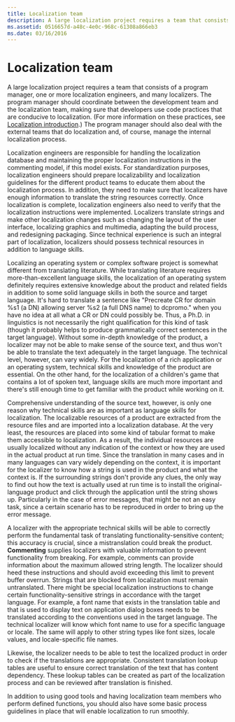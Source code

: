 ```yaml
---
title: Localization team
description: A large localization project requires a team that consists of a program manager, one or more localization engineers, and many localizers.
ms.assetid: 0516657d-a48c-4e0c-968c-61308a866eb3
ms.date: 03/16/2016
---
```

# Localization team

A large localization project requires a team that consists of a program manager, one or more localization engineers, and many localizers.
The program manager should coordinate between the development team and the localization team, making sure that developers use code practices that are conducive to localization.
(For more information on these practices, see [Localization introduction](localization-overview.md).)
The program manager should also deal with the external teams that do localization and, of course, manage the internal localization process.

Localization engineers are responsible for handling the localization database and maintaining the proper localization instructions in the commenting model, if this model exists.
For standardization purposes, localization engineers should prepare localizability and localization guidelines for the different product teams to educate them about the localization process.
In addition, they need to make sure that localizers have enough information to translate the string resources correctly.
Once localization is complete, localization engineers also need to verify that the localization instructions were implemented.
Localizers translate strings and make other localization changes such as changing the layout of the user interface, localizing graphics and multimedia, adapting the build process, and redesigning packaging.
Since technical experience is such an integral part of localization, localizers should possess technical resources in addition to language skills.

Localizing an operating system or complex software project is somewhat different from translating literature.
While translating literature requires more-than-excellent language skills, the localization of an operating system definitely requires extensive knowledge about the product and related fields in addition to some solid language skills in both the source and target language.
It's hard to translate a sentence like "Precreate CR for domain %s1 (a DN) allowing server %s2 (a full DNS name) to dcpromo." when you have no idea at all what a CR or DN could possibly be.
Thus, a Ph.D. in linguistics is not necessarily the right qualification for this kind of task (though it probably helps to produce grammatically correct sentences in the target language).
Without some in-depth knowledge of the product, a localizer may not be able to make sense of the source text, and thus won't be able to translate the text adequately in the target language.
The technical level, however, can vary widely.
For the localization of a rich application or an operating system, technical skills and knowledge of the product are essential.
On the other hand, for the localization of a children's game that contains a lot of spoken text, language skills are much more important and there's still enough time to get familiar with the product while working on it.

Comprehensive understanding of the source text, however, is only one reason why technical skills are as important as language skills for localization.
The localizable resources of a product are extracted from the resource files and are imported into a localization database.
At the very least, the resources are placed into some kind of tabular format to make them accessible to localization.
As a result, the individual resources are usually localized without any indication of the context or how they are used in the actual product at run time.
Since the translation in many cases and in many languages can vary widely depending on the context, it is important for the localizer to know how a string is used in the product and what the context is.
If the surrounding strings don't provide any clues, the only way to find out how the text is actually used at run time is to install the original-language product and click through the application until the string shows up.
Particularly in the case of error messages, that might be not an easy task, since a certain scenario has to be reproduced in order to bring up the error message.

A localizer with the appropriate technical skills will be able to correctly perform the fundamental task of translating functionality-sensitive content; this accuracy is crucial, since a mistranslation could break the product.
**Commenting** supplies localizers with valuable information to prevent functionality from breaking.
For example, comments can provide information about the maximum allowed string length.
The localizer should heed these instructions and should avoid exceeding this limit to prevent buffer overrun.
Strings that are blocked from localization must remain untranslated.
There might be special localization instructions to change certain functionality-sensitive strings in accordance with the target language.
For example, a font name that exists in the translation table and that is used to display text on application dialog boxes needs to be translated according to the conventions used in the target language.
The technical localizer will know which font name to use for a specific language or locale.
The same will apply to other string types like font sizes, locale values, and locale-specific file names.

Likewise, the localizer needs to be able to test the localized product in order to check if the translations are appropriate.
Consistent translation lookup tables are useful to ensure correct translation of the text that has content dependency.
These lookup tables can be created as part of the localization process and can be reviewed after translation is finished.

In addition to using good tools and having localization team members who perform defined functions, you should also have some basic process guidelines in place that will enable localization to run smoothly.


